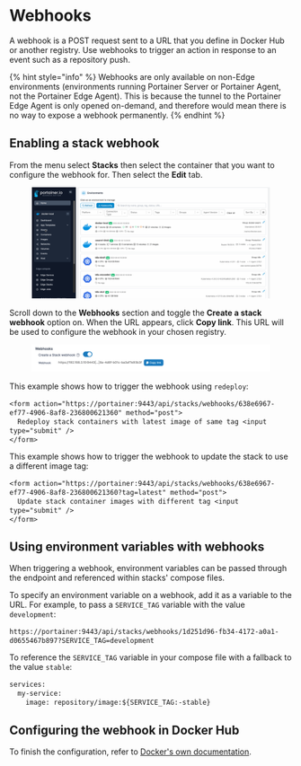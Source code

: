 # Webhooks

A webhook is a POST request sent to a URL that you define in Docker Hub or another registry. Use webhooks to trigger an action in response to an event such as a repository push.

{% hint style="info" %}
Webhooks are only available on non-Edge environments (environments running Portainer Server or Portainer Agent, not the Portainer Edge Agent). This is because the tunnel to the Portainer Edge Agent is only opened on-demand, and therefore would mean there is no way to expose a webhook permanently.
{% endhint %}

## Enabling a stack webhook

From the menu select **Stacks** then select the container that you want to configure the webhook for. Then select the **Edit** tab.

<figure><img src="../../../.gitbook/assets/2.15-docker_stack_enable_stack_webhook.gif" alt=""><figcaption></figcaption></figure>

Scroll down to the **Webhooks** section and toggle the **Create a stack webhook** option on. When the URL appears, click **Copy link**. This URL will be used to configure the webhook in your chosen registry.

<figure><img src="../../../.gitbook/assets/2.15-docker_stack_create_webhook.png" alt=""><figcaption></figcaption></figure>

This example shows how to trigger the webhook using `redeploy`:

```
<form action="https://portainer:9443/api/stacks/webhooks/638e6967-ef77-4906-8af8-236800621360" method="post">
  Redeploy stack containers with latest image of same tag <input type="submit" />
</form>
```

This example shows how to trigger the webhook to update the stack to use a different image tag:

```
<form action="https://portainer:9443/api/stacks/webhooks/638e6967-ef77-4906-8af8-236800621360?tag=latest" method="post">
  Update stack container images with different tag <input type="submit" />
</form>
```

## Using environment variables with webhooks

When triggering a webhook, environment variables can be passed through the endpoint and referenced within stacks' compose files.

To specify an environment variable on a webhook, add it as a variable to the URL. For example, to pass a `SERVICE_TAG` variable with the value `development`:

```
https://portainer:9443/api/stacks/webhooks/1d251d96-fb34-4172-a0a1-d0655467b897?SERVICE_TAG=development
```

To reference the `SERVICE_TAG` variable in your compose file with a fallback to the value `stable`:

```
services:
  my-service:
    image: repository/image:${SERVICE_TAG:-stable}
```

## Configuring the webhook in Docker Hub

To finish the configuration, refer to [Docker's own documentation](https://docs.docker.com/docker-hub/webhooks/).
